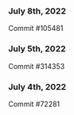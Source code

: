 ### July 8th, 2022

Commit #105481

### July 5th, 2022

Commit #314353


### July 4th, 2022

Commit #72281
